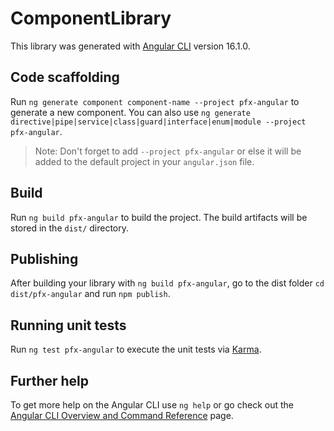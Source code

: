 # ComponentLibrary

This library was generated with [Angular CLI](https://github.com/angular/angular-cli) version 16.1.0.

## Code scaffolding

Run `ng generate component component-name --project pfx-angular` to generate a new component. You can also use `ng generate directive|pipe|service|class|guard|interface|enum|module --project pfx-angular`.
> Note: Don't forget to add `--project pfx-angular` or else it will be added to the default project in your `angular.json` file. 

## Build

Run `ng build pfx-angular` to build the project. The build artifacts will be stored in the `dist/` directory.

## Publishing

After building your library with `ng build pfx-angular`, go to the dist folder `cd dist/pfx-angular` and run `npm publish`.

## Running unit tests

Run `ng test pfx-angular` to execute the unit tests via [Karma](https://karma-runner.github.io).

## Further help

To get more help on the Angular CLI use `ng help` or go check out the [Angular CLI Overview and Command Reference](https://angular.io/cli) page.
